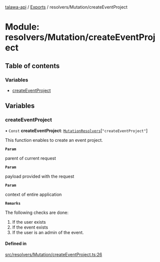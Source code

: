 [talawa-api](../README.md) / [Exports](../modules.md) / resolvers/Mutation/createEventProject

# Module: resolvers/Mutation/createEventProject

## Table of contents

### Variables

- [createEventProject](resolvers_Mutation_createEventProject.md#createeventproject)

## Variables

### createEventProject

• `Const` **createEventProject**: [`MutationResolvers`](types_generatedGraphQLTypes.md#mutationresolvers)[``"createEventProject"``]

This function enables to create an event project.

**`Param`**

parent of current request

**`Param`**

payload provided with the request

**`Param`**

context of entire application

**`Remarks`**

The following checks are done:
1. If the user exists
2. If the event exists
3. If the user is an admin of the event.

#### Defined in

[src/resolvers/Mutation/createEventProject.ts:26](https://github.com/Veer0x1/talawa-api/blob/4ede423/src/resolvers/Mutation/createEventProject.ts#L26)
